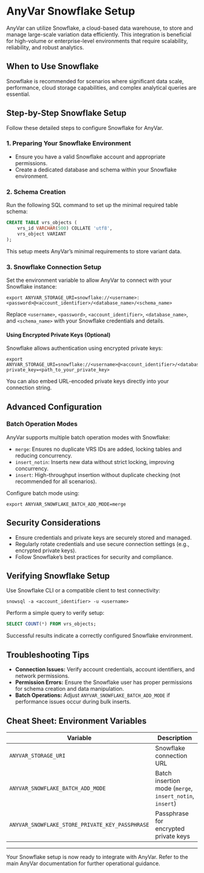 # AnyVar Snowflake Setup

AnyVar can utilize Snowflake, a cloud-based data warehouse, to store and manage large-scale variation data efficiently. This integration is beneficial for high-volume or enterprise-level environments that require scalability, reliability, and robust analytics.

## When to Use Snowflake

Snowflake is recommended for scenarios where significant data scale, performance, cloud storage capabilities, and complex analytical queries are essential.

## Step-by-Step Snowflake Setup

Follow these detailed steps to configure Snowflake for AnyVar.

### 1. Preparing Your Snowflake Environment

* Ensure you have a valid Snowflake account and appropriate permissions.
* Create a dedicated database and schema within your Snowflake environment.

### 2. Schema Creation

Run the following SQL command to set up the minimal required table schema:

```sql
CREATE TABLE vrs_objects (
    vrs_id VARCHAR(500) COLLATE 'utf8',
    vrs_object VARIANT
);
```

This setup meets AnyVar’s minimal requirements to store variant data.

### 3. Snowflake Connection Setup

Set the environment variable to allow AnyVar to connect with your Snowflake instance:

```shell
export ANYVAR_STORAGE_URI=snowflake://<username>:<password>@<account_identifier>/<database_name>/<schema_name>
```

Replace `<username>`, `<password>`, `<account_identifier>`, `<database_name>`, and `<schema_name>` with your Snowflake credentials and details.

#### Using Encrypted Private Keys (Optional)

Snowflake allows authentication using encrypted private keys:

```shell
export ANYVAR_STORAGE_URI=snowflake://<username>@<account_identifier>/<database_name>/<schema_name>?private_key=<path_to_your_private_key>
```

You can also embed URL-encoded private keys directly into your connection string.

## Advanced Configuration

### Batch Operation Modes

AnyVar supports multiple batch operation modes with Snowflake:

* `merge`: Ensures no duplicate VRS IDs are added, locking tables and reducing concurrency.
* `insert_notin`: Inserts new data without strict locking, improving concurrency.
* `insert`: High-throughput insertion without duplicate checking (not recommended for all scenarios).

Configure batch mode using:

```shell
export ANYVAR_SNOWFLAKE_BATCH_ADD_MODE=merge
```

## Security Considerations

* Ensure credentials and private keys are securely stored and managed.
* Regularly rotate credentials and use secure connection settings (e.g., encrypted private keys).
* Follow Snowflake’s best practices for security and compliance.

## Verifying Snowflake Setup

Use Snowflake CLI or a compatible client to test connectivity:

```shell
snowsql -a <account_identifier> -u <username>
```

Perform a simple query to verify setup:

```sql
SELECT COUNT(*) FROM vrs_objects;
```

Successful results indicate a correctly configured Snowflake environment.

## Troubleshooting Tips

* **Connection Issues:** Verify account credentials, account identifiers, and network permissions.
* **Permission Errors:** Ensure the Snowflake user has proper permissions for schema creation and data manipulation.
* **Batch Operations:** Adjust `ANYVAR_SNOWFLAKE_BATCH_ADD_MODE` if performance issues occur during bulk inserts.

## Cheat Sheet: Environment Variables

| Variable                                        | Description                                              | Example                                   |
| ----------------------------------------------- | -------------------------------------------------------- | ----------------------------------------- |
| `ANYVAR_STORAGE_URI`                            | Snowflake connection URL                                 | `snowflake://user:pass@account/db/schema` |
| `ANYVAR_SNOWFLAKE_BATCH_ADD_MODE`               | Batch insertion mode (`merge`, `insert_notin`, `insert`) | `merge`                                   |
| `ANYVAR_SNOWFLAKE_STORE_PRIVATE_KEY_PASSPHRASE` | Passphrase for encrypted private keys                    | `<passphrase>`                            |

---

Your Snowflake setup is now ready to integrate with AnyVar. Refer to the main AnyVar documentation for further operational guidance.
